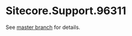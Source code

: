 # Sitecore.Support.96311

See [master branch](https://github.com/sitecoresupport/Sitecore.Support.96311) for details.